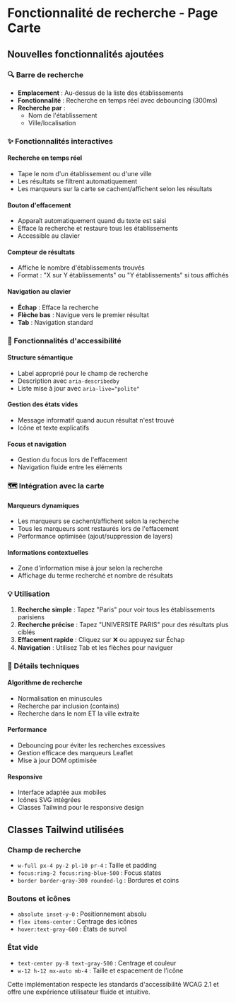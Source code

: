 # Fonctionnalité de recherche - Page Carte

## Nouvelles fonctionnalités ajoutées

### 🔍 Barre de recherche

- **Emplacement** : Au-dessus de la liste des établissements
- **Fonctionnalité** : Recherche en temps réel avec debouncing (300ms)
- **Recherche par** :
  - Nom de l'établissement
  - Ville/localisation

### ✨ Fonctionnalités interactives

#### Recherche en temps réel

- Tape le nom d'un établissement ou d'une ville
- Les résultats se filtrent automatiquement
- Les marqueurs sur la carte se cachent/affichent selon les résultats

#### Bouton d'effacement

- Apparaît automatiquement quand du texte est saisi
- Efface la recherche et restaure tous les établissements
- Accessible au clavier

#### Compteur de résultats

- Affiche le nombre d'établissements trouvés
- Format : "X sur Y établissements" ou "Y établissements" si tous affichés

#### Navigation au clavier

- **Échap** : Efface la recherche
- **Flèche bas** : Navigue vers le premier résultat
- **Tab** : Navigation standard

### 🎯 Fonctionnalités d'accessibilité

#### Structure sémantique

- Label approprié pour le champ de recherche
- Description avec `aria-describedby`
- Liste mise à jour avec `aria-live="polite"`

#### Gestion des états vides

- Message informatif quand aucun résultat n'est trouvé
- Icône et texte explicatifs

#### Focus et navigation

- Gestion du focus lors de l'effacement
- Navigation fluide entre les éléments

### 🗺️ Intégration avec la carte

#### Marqueurs dynamiques

- Les marqueurs se cachent/affichent selon la recherche
- Tous les marqueurs sont restaurés lors de l'effacement
- Performance optimisée (ajout/suppression de layers)

#### Informations contextuelles

- Zone d'information mise à jour selon la recherche
- Affichage du terme recherché et nombre de résultats

### 💡 Utilisation

1. **Recherche simple** : Tapez "Paris" pour voir tous les établissements parisiens
2. **Recherche précise** : Tapez "UNIVERSITE PARIS" pour des résultats plus ciblés
3. **Effacement rapide** : Cliquez sur ❌ ou appuyez sur Échap
4. **Navigation** : Utilisez Tab et les flèches pour naviguer

### 🔧 Détails techniques

#### Algorithme de recherche

- Normalisation en minuscules
- Recherche par inclusion (contains)
- Recherche dans le nom ET la ville extraite

#### Performance

- Debouncing pour éviter les recherches excessives
- Gestion efficace des marqueurs Leaflet
- Mise à jour DOM optimisée

#### Responsive

- Interface adaptée aux mobiles
- Icônes SVG intégrées
- Classes Tailwind pour le responsive design

## Classes Tailwind utilisées

### Champ de recherche

- `w-full px-4 py-2 pl-10 pr-4` : Taille et padding
- `focus:ring-2 focus:ring-blue-500` : Focus states
- `border border-gray-300 rounded-lg` : Bordures et coins

### Boutons et icônes

- `absolute inset-y-0` : Positionnement absolu
- `flex items-center` : Centrage des icônes
- `hover:text-gray-600` : États de survol

### État vide

- `text-center py-8 text-gray-500` : Centrage et couleur
- `w-12 h-12 mx-auto mb-4` : Taille et espacement de l'icône

Cette implémentation respecte les standards d'accessibilité WCAG 2.1 et offre une expérience utilisateur fluide et intuitive.
